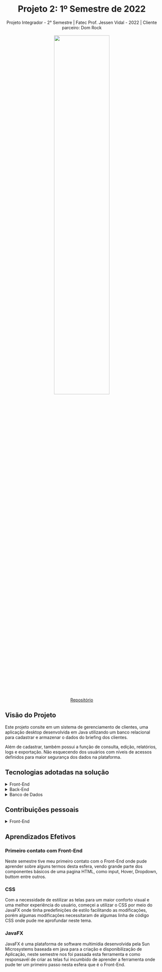 <h1 align="center"> Projeto 2: 1º Semestre de 2022 </h1>

<div align="center"> Projeto Integrador - 2° Semestre | Fatec Prof. Jessen Vidal - 2022 | Cliente parceiro: Dom Rock </div>
<br>
<div align="center"><img src="https://github.com/fluffyfatec/Dom_Rock/blob/main/GIT/cabecario2.jpg" width="60%" height="55%"></div>

<div align="center">
<br>

[Repositório](https://github.com/fluffyfatec/Dom_Rock)
</div>

## Visão do Projeto


Este projeto consite em um sistema de gerenciamento de clientes, uma aplicação desktop desenvolvida em Java utilizando um banco relacional para cadastrar e armazenar o dados do briefing dos clientes.

Além de cadastrar, também possui a função de consulta, edição, relatórios, logs e exportação. Não esquecendo dos usuários com níveis de acessos definidos para maior segurança dos dados na plataforma.

## Tecnologias adotadas na solução

<details>
<summary>Front-End</summary>

* [JavaFX Scene Builder 3](https://www.oracle.com/java/technologies/javafxscenebuilder-1x-archive-downloads.html)
</details>

<details>
<summary>Back-End</summary>

* [Java](https://www.java.com/pt-BR/?msclkid=7faa842eb8f811ecab39772d4c1ae90b)

</details>

<details>
<summary>Banco de Dados</summary>

* [SQL Server Nuvem Azure](https://azure.microsoft.com/pt-br/services/sql-database/campaign/)
</details>

## Contribuições pessoais

<details>
<summary>Front-End</summary>

### Wireframes
Do início ao fim do projeto desenvolvi wireframes para validar a aplicação com o cliente, visando sempre a funcionalidade e experiência do usuário.

### Telas da aplicação
Neste projeto fui o responsável pelo o front-end, tanto desing quanto desenvolvimento das telas de escopo, produto, funcionalidade, bronze, silver e gold. Além de fazer a estilização e responsividade de todas as telas e seus componentes.

<details>
  <summary>Mockup</summary>

<p align="center">
      <img src="https://github.com/fluffyfatec/Dom_Rock/blob/main/GIT/prototipo.gif" width="100%" height="100%">
<p align="center">
  
</details>
</details>

## Aprendizados Efetivos

### Primeiro contato com Front-End
Neste semestre tive meu primeiro contato com o Front-End onde pude aprender sobre alguns termos desta esfera, vendo grande parte dos componentes básicos de uma pagina HTML, como input, Hover, Dropdown, buttom entre outros.

### CSS
Com a necessidade de estilizar as telas para um maior conforto visual e uma melhor experiência do usuário, começei a utilizar o CSS por meio do JavaFX onde tinha predefinições de estilo facilitando as modificações, porém algumas modificações necessitaram de algumas linha de código CSS onde pude me aprofundar neste tema.

### JavaFX
JavaFX é uma plataforma de software multimídia desenvolvida pela Sun Microsystems baseada em java para a criação e disponibilização de Aplicação, neste semestre nos foi passada esta ferramenta e como responsavél de criar as telas fui incumbido de aprender a ferramenta onde pude ter um primeiro passo nesta esfera que é o Front-End.

